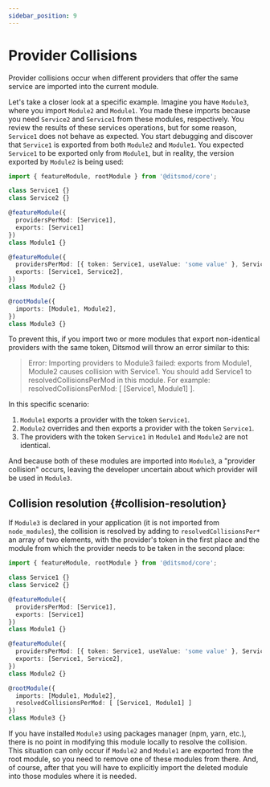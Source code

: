 ```yaml
---
sidebar_position: 9
---
```


# Provider Collisions

Provider collisions occur when different providers that offer the same service are imported into the current module.

Let's take a closer look at a specific example. Imagine you have `Module3`, where you import `Module2` and `Module1`. You made these imports because you need `Service2` and `Service1` from these modules, respectively. You review the results of these services operations, but for some reason, `Service1` does not behave as expected. You start debugging and discover that `Service1` is exported from both `Module2` and `Module1`. You expected `Service1` to be exported only from `Module1`, but in reality, the version exported by `Module2` is being used:

```ts {8,14,19}
import { featureModule, rootModule } from '@ditsmod/core';

class Service1 {}
class Service2 {}

@featureModule({
  providersPerMod: [Service1],
  exports: [Service1]
})
class Module1 {}

@featureModule({
  providersPerMod: [{ token: Service1, useValue: 'some value' }, Service2],
  exports: [Service1, Service2],
})
class Module2 {}

@rootModule({
  imports: [Module1, Module2],
})
class Module3 {}
```

To prevent this, if you import two or more modules that export non-identical providers with the same token, Ditsmod will throw an error similar to this:

> Error: Importing providers to Module3 failed: exports from Module1, Module2 causes collision with Service1. You should add Service1 to resolvedCollisionsPerMod in this module. For example: resolvedCollisionsPerMod: [ [Service1, Module1] ].

In this specific scenario:

1. `Module1` exports a provider with the token `Service1`.
2. `Module2` overrides and then exports a provider with the token `Service1`.
3. The providers with the token `Service1` in `Module1` and `Module2` are not identical.

And because both of these modules are imported into `Module3`, a "provider collision" occurs, leaving the developer uncertain about which provider will be used in `Module3`.

## Collision resolution {#collision-resolution}

If `Module3` is declared in your application (it is not imported from `node_modules`), the collision is resolved by adding to `resolvedCollisionsPer*` an array of two elements, with the provider's token in the first place and the module from which the provider needs to be taken in the second place:

```ts {20}
import { featureModule, rootModule } from '@ditsmod/core';

class Service1 {}
class Service2 {}

@featureModule({
  providersPerMod: [Service1],
  exports: [Service1]
})
class Module1 {}

@featureModule({
  providersPerMod: [{ token: Service1, useValue: 'some value' }, Service2],
  exports: [Service1, Service2],
})
class Module2 {}

@rootModule({
  imports: [Module1, Module2],
  resolvedCollisionsPerMod: [ [Service1, Module1] ]
})
class Module3 {}
```

If you have installed `Module3` using packages manager (npm, yarn, etc.), there is no point in modifying this module locally to resolve the collision. This situation can only occur if `Module2` and `Module1` are exported from the root module, so you need to remove one of these modules from there. And, of course, after that you will have to explicitly import the deleted module into those modules where it is needed.

